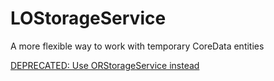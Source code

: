 LOStorageService
================

A more flexible way to work with temporary CoreData entities

[DEPRECATED: Use ORStorageService instead](https://github.com/orlandoaleman/ORStorageService)
